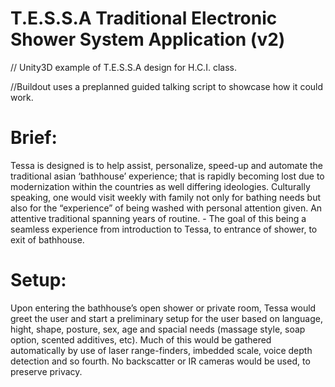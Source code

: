 T.E.S.S.A
Traditional Electronic Shower System Application (v2)
=====

// Unity3D example of T.E.S.S.A design for H.C.I. class.

//Buildout uses a preplanned guided talking script to showcase how it could work.

Brief:
=====
Tessa is designed is to help assist, personalize, speed-up and automate the traditional asian ‘bathhouse’ experience; that is rapidly becoming lost due to modernization within the countries as well differing ideologies. Culturally speaking, one would visit weekly with family not only for bathing needs but also for the “experience” of being washed with personal attention given. An attentive traditional spanning years of routine. - The goal of this being a seamless experience from introduction to Tessa, to entrance of shower, to exit of bathhouse.

Setup:
=====
Upon entering the bathhouse’s open shower or private room, Tessa would greet the user and start a preliminary setup for the user based on language, hight, shape, posture, sex, age and spacial needs (massage style, soap option, scented additives, etc). Much of this would be gathered automatically by use of laser range-finders, imbedded scale, voice depth detection and so fourth. No backscatter or IR cameras would be used, to preserve privacy.
